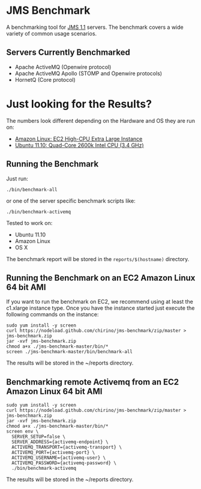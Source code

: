 # JMS Benchmark

A benchmarking tool for [JMS 1.1](http://en.wikipedia.org/wiki/Java_Message_Service) servers.
The benchmark covers a wide variety of common usage scenarios.

## Servers Currently Benchmarked

* Apache ActiveMQ (Openwire protocol)
* Apache ActiveMQ Apollo (STOMP and Openwire protocols)
* HornetQ (Core protocol)

<!-- 
* RabbitMQ
-->

# Just looking for the Results?

The numbers look different depending on the Hardware and OS they are run on:

* [Amazon Linux: EC2 High-CPU Extra Large Instance](http://hiramchirino.com/jms-benchmark/ec2-c1.xlarge/index.html)
* [Ubuntu 11.10: Quad-Core 2600k Intel CPU (3.4 GHz)](http://hiramchirino.com/jms-benchmark/ubuntu-2600k/index.html)

## Running the Benchmark

Just run:

    ./bin/benchmark-all
    
or one of the server specific benchmark scripts like:

    ./bin/benchmark-activemq

Tested to work on:

* Ubuntu 11.10
* Amazon Linux
* OS X

The benchmark report will be stored in the `reports/$(hostname)` directory.

## Running the Benchmark on an EC2 Amazon Linux 64 bit AMI

If you want to run the benchmark on EC2, we recommend using at least the
c1.xlarge instance type.  Once you have the instance started just execute
the following commands on the instance:

    sudo yum install -y screen
    curl https://nodeload.github.com/chirino/jms-benchmark/zip/master > jms-benchmark.zip
    jar -xvf jms-benchmark.zip 
    chmod a+x ./jms-benchmark-master/bin/*
    screen ./jms-benchmark-master/bin/benchmark-all

The results will be stored in the ~/reports directory.

## Benchmarking remote Activemq from an EC2 Amazon Linux 64 bit AMI

    sudo yum install -y screen
    curl https://nodeload.github.com/chirino/jms-benchmark/zip/master > jms-benchmark.zip
    jar -xvf jms-benchmark.zip 
    chmod a+x ./jms-benchmark-master/bin/*
    screen env \
      SERVER_SETUP=false \
      SERVER_ADDRESS={activemq-endpoint} \
      ACTIVEMQ_TRANSPORT={activemq-transport} \
      ACTIVEMQ_PORT={activemq-port} \
      ACTIVEMQ_USERNAME={activemq-user} \
      ACTIVEMQ_PASSWORD={activemq-password} \
      ./bin/benchmark-activemq

The results will be stored in the ~/reports directory.
